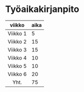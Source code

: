 # Työaikakirjanpito

| viikko | aika | 
| :----:|:-----|
| Viikko 1 | 5 |
| Viikko 2 | 15 | 
| Viikko 3 | 15 |
| Viikko 4 | 10 |
| Viikko 5 | 10 |
| Viikko 6 | 20 |
| Yht. | 75 |